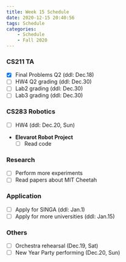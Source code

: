 ```yaml
---
title: Week 15 Schedule
date: 2020-12-15 20:40:56
tags: Schedule
categories:
    - Schedule
    - Fall 2020
---
```


### CS211 TA
- [x] Final Problems Q2 (ddl: Dec.18)
- [ ] HW4 Q2 grading (ddl: Dec.30)
- [ ] Lab2 grading (ddl: Dec.30)
- [ ] Lab3 grading (ddl: Dec.30)

### CS283 Robotics
- [ ] HW4 (ddl: Dec.20, Sun)

* **Elevarot Robot Project**
    - [ ] Read code

### Research
- [ ] Perform more experiments
- [ ] Read papers about MIT Cheetah

### Application
- [ ] Apply for SINGA (ddl: Jan.1)
- [ ] Apply for more universities (ddl: Jan.15)

### Others
- [ ] Orchestra rehearsal (Dec.19, Sat)
- [ ] New Year Party performing (Dec.20, Sun)